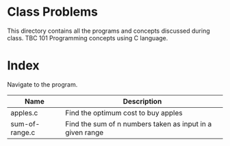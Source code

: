 # Class Problems
This directory contains all the programs and concepts discussed during class. 
TBC 101 Programming concepts using C language.

# Index
Navigate to the program.

| Name      | Description |
| ----------- | ----------- |
| apples.c      | Find the optimum cost to buy apples       |
| sum-of-range.c   | Find the sum of n numbers taken as input in a given range        |

 

